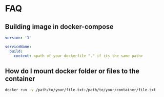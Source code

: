 # FAQ

## Building image in docker-compose

```yaml
version: '3'

serviceName:
  build:
    context: <path of your dockerfile "." if its the same path>
```

## How do I mount docker folder or files to the container

```bash
docker run -v /path/to/your/file.txt:/path/to/your/container/file.txt -v /path/to/folder:/path/to/folder image-name
```
